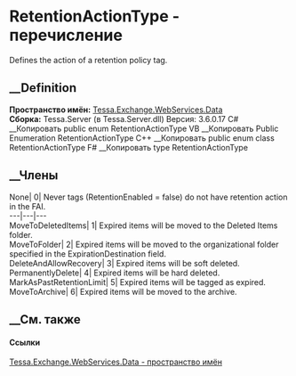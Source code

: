 # RetentionActionType - перечисление
Defines the action of a retention policy tag.
## __Definition
 **Пространство имён:**
[Tessa.Exchange.WebServices.Data](N_Tessa_Exchange_WebServices_Data.htm)  
 **Сборка:** Tessa.Server (в Tessa.Server.dll) Версия: 3.6.0.17
C# __Копировать
     public enum RetentionActionType
VB __Копировать
     Public Enumeration RetentionActionType
C++ __Копировать
     public enum class RetentionActionType
F# __Копировать
     type RetentionActionType
##  __Члены
None| 0|  Never tags (RetentionEnabled = false) do not have retention action
in the FAI.  
---|---|---  
MoveToDeletedItems| 1|  Expired items will be moved to the Deleted Items
folder.  
MoveToFolder| 2|  Expired items will be moved to the organizational folder
specified in the ExpirationDestination field.  
DeleteAndAllowRecovery| 3|  Expired items will be soft deleted.  
PermanentlyDelete| 4|  Expired items will be hard deleted.  
MarkAsPastRetentionLimit| 5|  Expired items will be tagged as expired.  
MoveToArchive| 6|  Expired items will be moved to the archive.  
## __См. также
#### Ссылки
[Tessa.Exchange.WebServices.Data - пространство
имён](N_Tessa_Exchange_WebServices_Data.htm)
